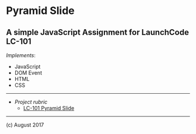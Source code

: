 # Pyramid Slide
## A simple JavaScript Assignment for LaunchCode LC-101


_Implements_:

- JavaScript
- DOM Event
- HTML
- CSS


***

- _Project rubric_
    - [LC-101 Pyramid Slide](http://education.launchcode.org/skills-front-end/assignments/pyramid-slide/)

***

(c) August 2017
